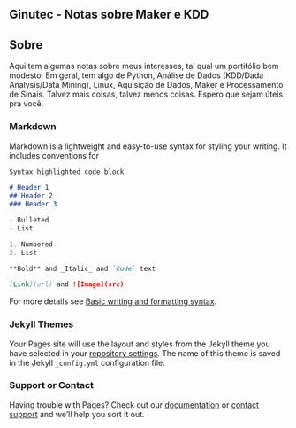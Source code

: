 ## Ginutec - Notas sobre Maker e KDD

## Sobre

Aqui tem algumas notas sobre meus interesses, tal qual um portifólio bem modesto. Em geral, tem algo de Python, Análise de Dados (KDD/Dada Analysis/Data Mining), Linux, Aquisição de Dados, Maker e Processamento de Sinais. Talvez mais coisas, talvez menos coisas. Espero que sejam úteis pra você.

### Markdown

Markdown is a lightweight and easy-to-use syntax for styling your writing. It includes conventions for

```markdown
Syntax highlighted code block

# Header 1
## Header 2
### Header 3

- Bulleted
- List

1. Numbered
2. List

**Bold** and _Italic_ and `Code` text

[Link](url) and ![Image](src)
```

For more details see [Basic writing and formatting syntax](https://docs.github.com/en/github/writing-on-github/getting-started-with-writing-and-formatting-on-github/basic-writing-and-formatting-syntax).

### Jekyll Themes

Your Pages site will use the layout and styles from the Jekyll theme you have selected in your [repository settings](https://github.com/bergginu/bergginu.github.io/settings/pages). The name of this theme is saved in the Jekyll `_config.yml` configuration file.

### Support or Contact

Having trouble with Pages? Check out our [documentation](https://docs.github.com/categories/github-pages-basics/) or [contact support](https://support.github.com/contact) and we’ll help you sort it out.
